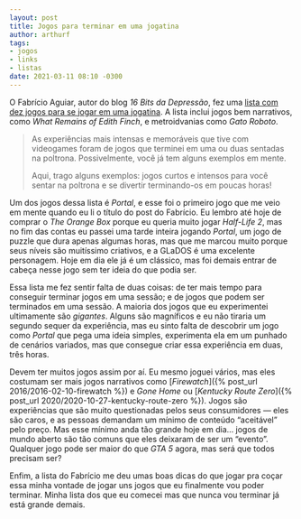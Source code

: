 ```yaml
---
layout: post
title: Jogos para terminar em uma jogatina
author: arthurf
tags:
- jogos
- links
- listas
date: 2021-03-11 08:10 -0300
---
```

O Fabrício Aguiar, autor do blog *16 Bits da Depressão*, fez uma [lista com dez jogos para se jogar em uma jogatina](https://www.uol.com.br/start/colunas/16-bits-da-depressao/2021/03/03/10-otimos-jogos-pra-terminar-em-uma-unica-jogada.htm?cmpid=copiaecola). A lista inclui jogos bem narrativos, como *What Remains of Edith Finch*, e metroidvanias como *Gato Roboto*.

> As experiências mais intensas e memoráveis que tive com videogames foram de jogos que terminei em uma ou duas sentadas na poltrona. Possivelmente, você já tem alguns exemplos em mente.
>
> Aqui, trago alguns exemplos: jogos curtos e intensos para você sentar na poltrona e se divertir terminando-os em poucas horas!

Um dos jogos dessa lista é *Portal*, e esse foi o primeiro jogo que me veio em mente quando eu li o título do post do Fabrício. Eu lembro até hoje de comprar o *The Orange Box* porque eu queria muito jogar *Half-Life 2*, mas no fim das contas eu passei uma tarde inteira jogando *Portal*, um jogo de puzzle que dura apenas algumas horas, mas que me marcou muito porque seus níveis são muitíssimo criativos, e a GLaDOS é uma excelente personagem. Hoje em dia ele já é um clássico, mas foi demais entrar de cabeça nesse jogo sem ter ideia do que podia ser.

Essa lista me fez sentir falta de duas coisas: de ter mais tempo para conseguir terminar jogos em uma sessão; e de jogos que podem ser terminados em uma sessão. A maioria dos jogos que eu experimentei ultimamente são *gigantes*. Alguns são magníficos e eu não tiraria um segundo sequer da experiência, mas eu sinto falta de descobrir um jogo como *Portal* que pega uma ideia simples, experimenta ela em um punhado de cenários variados, mas que consegue criar essa experiência em duas, três horas.

Devem ter muitos jogos assim por aí. Eu mesmo joguei vários, mas eles costumam ser mais jogos narrativos como [*Firewatch*]({% post_url 2016/2016-02-10-firewatch %}) e *Gone Home* ou [*Kentucky Route Zero*]({% post_url 2020/2020-10-27-kentucky-route-zero %}). Jogos são experiências que são muito questionadas pelos seus consumidores — eles são caros, e as pessoas demandam um mínimo de conteúdo “aceitável” pelo preço. Mas esse mínimo anda tão grande hoje em dia… jogos de mundo aberto são tão comuns que eles deixaram de ser um “evento”. Qualquer jogo pode ser maior do que *GTA 5* agora, mas será que todos precisam ser?

Enfim, a lista do Fabrício me deu umas boas dicas do que jogar pra coçar essa minha vontade de jogar uns jogos que eu finalmente vou poder terminar. Minha lista dos que eu comecei mas que nunca vou terminar já está grande demais.

